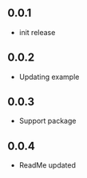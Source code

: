 ## 0.0.1
* init release
## 0.0.2
* Updating example
## 0.0.3
* Support package
## 0.0.4
* ReadMe updated
